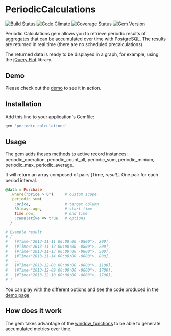 # PeriodicCalculations

[![Build Status](https://travis-ci.org/polmiro/periodic_calculations.png)](https://travis-ci.org/polmiro/periodic_calculations)
[![Code Climate](https://codeclimate.com/github/polmiro/periodic_calculations.png)](https://codeclimate.com/github/polmiro/periodic_calculations)
[![Coverage Status](https://coveralls.io/repos/polmiro/periodic_calculations/badge.png)](https://coveralls.io/r/polmiro/periodic_calculations)
[![Gem Version](https://badge.fury.io/rb/periodic_calculations.png)](http://badge.fury.io/rb/periodic_calculations)

Periodic Calculations gem allows you to retrieve periodic results of aggregates that can be accumulated over time with PostgreSQL. The results are returned in real time (there are no scheduled precalculations).

The returned data is ready to be displayed in a graph, for example, using the [jQuery Flot](http://www.flotcharts.org/) library.

## Demo ##

Please check out the [demo](http://periodic-calculations-demo.herokuapp.com) to see it in action.

## Installation ##

Add this line to your application's Gemfile:

```ruby
gem 'periodic_calculations'
```

## Usage ##

The gem adds theses methods to active record instances: periodic_operation, periodic_count_all, periodic_sum, periodic_minium, periodic_max, periodic_average.

It will return an array composed of pairs [Time, _result_]. One pair for each period interval.

```ruby
@data = Purchase
  .where("price > 0")     # custom scope
  .periodic_sum(
    :price,               # target column
    30.days.ago,          # start time
    Time.now,             # end time
    :cumulative => true   # options
  )

# Example result
# [
#   [#Time<"2013-11-11 00:00:00 -0800">, 200],
#   [#Time<"2013-11-12 00:00:00 -0800">, 200],
#   [#Time<"2013-11-13 00:00:00 -0800">, 500],
#   [#Time<"2013-11-14 00:00:00 -0800">, 800],
#   ...
#   [#Time<"2013-12-08 00:00:00 -0800">, 1100],
#   [#Time<"2013-12-09 00:00:00 -0800">, 1700],
#   [#Time<"2013-12-10 00:00:00 -0800">, 1700],
# ]
```

You can play with the different options and see the code produced in the [demo page](http://periodic-calculations-demo.herokuapp.com)

## How does it work ##

The gem takes advantage of the [window_functions](http://www.postgresql.org/docs/9.1/static/tutorial-window.html) to be able to generate accumulated metrics over time.

